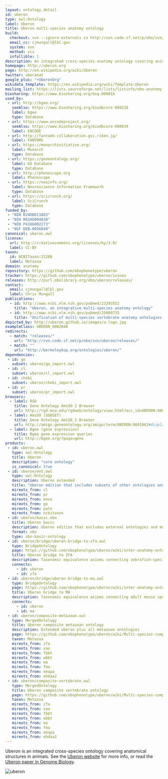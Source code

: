 ```yaml
---
layout: ontology_detail
id: uberon
type: owl:Ontology
label: Uberon
title: Uberon multi-species anatomy ontology
build:
  checkout: svn --ignore-externals co http://svn.code.sf.net/p/obo/svn/uberon/trunk
  email_cc: cjmungall@lbl.gov
  system: svn
  method: vcs
  infallible: 1
description: An integrated cross-species anatomy ontology covering animals and bridging multiple species-specific ontologies
homepage: http://uberon.org
page: http://en.wikipedia.org/wiki/Uberon
twitter: uberanat
google_plus: "+UberonOrg"
wikidata_template: https://en.wikipedia.org/wiki/Template:Uberon
mailing_list: https://lists.sourceforge.net/lists/listinfo/obo-anatomy
biosharing: https://www.biosharing.org/bsg-000016
used_by:
 - url: http://bgee.org/
   seeAlso: https://www.biosharing.org/biodbcore-000228
   label: bgee
   type: Database
 - url: https://www.encodeproject.org/
   seeAlso: https://www.biosharing.org/biodbcore-000034
   label: ENCODE
 - url: http://fantom5-collaboration.gsc.riken.jp/
   label: FANTOM5
 - url: https://monarchinitiative.org/
   label: Monarch
   type: Database
 - url: https://geneontology.org/
   label: GO Database
   type: Database
 - url: http://phenoscape.org
   label: Phenoscape
 - url: https://neuinfo.org/
   label: Neuroscience Information Framework
   type: Database
 - url: https://scicrunch.org/
   label: SciCrunch
   type: Database
funded_by:
 - "NIH R24OD011883"
 - "NIH R01HG004838"
 - "NIH P41HG002273"
 - "NSF DEB-0956049"
canonical: uberon.owl
license:
  url: http://creativecommons.org/licenses/by/3.0/
  label: CC-BY
taxon:
  id: NCBITaxon:33208
  label: Metazoa
domain: anatomy
repository: https://github.com/obophenotype/uberon
tracker: https://github.com/obophenotype/uberon/issues
releases: http://purl.obolibrary.org/obo/uberon/releases/
contact:
  email: cjmungall@lbl.gov
  label: Chris Mungall
publications:
  - id: http://www.ncbi.nlm.nih.gov/pubmed/22293552
    title: "Uberon, an integrative multi-species anatomy ontology"
  - id: http://www.ncbi.nlm.nih.gov/pubmed/25009735
    title: "Unification of multi-species vertebrate anatomy ontologies for comparative biology in Uberon"
depicted_by: http://uberon.github.io/images/u-logo.jpg
exampleClass: UBERON_0002046
redirects:
  - match: "releases/"
    url: "http://svn.code.sf.net/p/obo/svn/uberon/releases/"
  - match: ""
    url: "http://berkeleybop.org/ontologies/uberon/"
dependencies:
 - id: go
   subset: uberon/go_import.owl
 - id: cl
   subset: uberon/cl_import.owl
 - id: chebi
   subset: uberon/chebi_import.owl
 - id: pr
   subset: uberon/pr_import.owl
browsers:
  - label: RGD
    title: Gene Ontology AmiGO 2 Browser
    url: http://rgd.mcw.edu/rgdweb/ontology/view.html?acc_id=UBERON:0001062
  - label: AmiGO (SUBSET)
    title: Gene Ontology AmiGO 2 Browser
    url: http://amigo.geneontology.org/amigo/term/UBERON:0001062#display-lineage-tab
  - label: Bgee (gene expression)
    title: Bgee gene expression queries
    url: http://bgee.org/?page=gene
products:
 - id: uberon.owl
   type: owl:Ontology
   title: Uberon
   description: "core ontology"
   is_canonical: true
 - id: uberon/ext.owl
   type: owl:Ontology
   description: Uberon extended
   title: "Uberon edition that includes subsets of other ontologies and axioms connecting to them"
   mireots_from: cl
   mireots_from: pr
   mireots_from: envo
   mireots_from: go
   mireots_from: pato
   mireots_from: ncbitaxon
 - id: uberon/basic.obo
   title: Uberon basic
   description: Uberon edition that excludes external ontologies and most relations
   format: obo
   type: obo-basic-ontology
 - id: uberon/bridge/uberon-bridge-to-zfa.owl
   type: BridgeOntology
   page: https://github.com/obophenotype/uberon/wiki/inter-anatomy-ontology-bridge-ontologies
   title: Uberon bridge to ZFA
   description: Taxonomic equivalence axioms connecting zebrafish-specific classes to generic uberon counterparts
   connects:
     - id: uberon
     - id: zfa
 - id: uberon/bridge/uberon-bridge-to-ma.owl
   type: BridgeOntology
   page: https://github.com/obophenotype/uberon/wiki/inter-anatomy-ontology-bridge-ontologies
   title: Uberon bridge to MA
   description: Taxonomic equivalence axioms connecting adult mouse specific classes to generic uberon counterparts
   connects:
     - id: uberon
     - id: ma
 - id: uberon/composite-metazoan.owl
   type: MergedOntology
   title: Uberon composite metazoan ontology
   description: Extended uberon plus all metazoan ontologies
   page: https://github.com/obophenotype/uberon/wiki/Multi-species-composite-ontologies
   taxon: Metazoa
   mireots_from: zfa
   mireots_from: xao
   mireots_from: fbbt
   mireots_from: wbbt
   mireots_from: ma
   mireots_from: fma
   mireots_from: emapa
   mireots_from: ehdaa2
 - id: uberon/composite-vertebrate.owl
   type: MergedOntology
   title: Uberon composite vertebrate ontology
   page: https://github.com/obophenotype/uberon/wiki/Multi-species-composite-ontologies
   taxon: Metazoa
   mireots_from: zfa
   mireots_from: xao
   mireots_from: fbbt
   mireots_from: wbbt
   mireots_from: ma
   mireots_from: fma
   mireots_from: emapa
   mireots_from: ehdaa2
---
```


Uberon is an integrated cross-species ontology covering anatomical structures in animals. See the <a href="http://uberon.org">Uberon website</a> for more info, or read the <a
 href="http://genomebiology.com/2012/13/1/R5">Uberon paper in Genome Biology</a>.

![uberon](http://www.obofoundry.org/wiki/images/9/91/Uberon.png)
